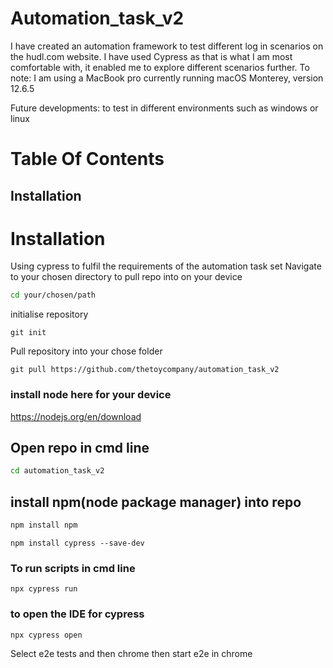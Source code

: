 # Automation_task_v2

I have created an automation framework to test different log in scenarios on the hudl.com website. 
I have used Cypress as that is what I am most comfortable with, it enabled me to explore different scenarios further.
To note: I am using a MacBook pro currently running macOS Monterey, version 12.6.5

Future developments: to test in different environments such as windows or linux

# Table Of Contents

## Installation


# Installation
Using cypress to fulfil the requirements of the automation task set
Navigate to your chosen directory to pull repo into on your device
```bash
cd your/chosen/path
```
initialise repository
```
git init
```
Pull repository into your chose folder
```
git pull https://github.com/thetoycompany/automation_task_v2
```
### install node here for your device
https://nodejs.org/en/download 

##  Open repo in cmd line
```bash
cd automation_task_v2
```
## install npm(node package manager) into repo
```bash
npm install npm
```

```
npm install cypress --save-dev
```

### To run scripts in cmd line

```
npx cypress run
```

###  to open the IDE for cypress 
```
npx cypress open
```
Select e2e tests and then chrome then start e2e in chrome
